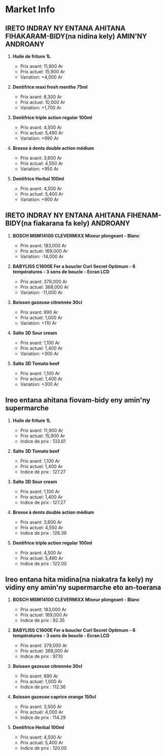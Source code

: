 # Market Info

## IRETO INDRAY NY ENTANA AHITANA FIHAKARAM-BIDY(na nidina kely) AMIN'NY ANDROANY

1. **Huile de friture 1L**
   - Prix avant: 11,900 Ar
   - Prix actuel: 15,900 Ar
   - Variation: +4,000 Ar

2. **Dentifrice maxi fresh menthe 75ml**
   - Prix avant: 8,300 Ar
   - Prix actuel: 10,000 Ar
   - Variation: +1,700 Ar

3. **Dentifrice triple action regular 100ml**
   - Prix avant: 4,500 Ar
   - Prix actuel: 5,490 Ar
   - Variation: +990 Ar

4. **Brosse à dents double action médium**
   - Prix avant: 3,600 Ar
   - Prix actuel: 4,550 Ar
   - Variation: +950 Ar

5. **Dentifrice Herbal 100ml**
   - Prix avant: 4,500 Ar
   - Prix actuel: 5,400 Ar
   - Variation: +900 Ar

## IRETO INDRAY NY ENTANA AHITANA FIHENAM-BIDY(na fiakarana fa kely) ANDROANY

1. **BOSCH MSM14100 CLEVERMIXX Mixeur plongeant - Blanc**
   - Prix avant: 183,000 Ar
   - Prix actuel: 169,000 Ar
   - Variation: -14,000 Ar

2. **BABYLISS C1600E Fer a boucler Curl Secret Optimum - 6 températures - 3 sens de boucle - Ecran LCD**
   - Prix avant: 379,000 Ar
   - Prix actuel: 368,000 Ar
   - Variation: -11,000 Ar

3. **Boisson gazeuse citronnée 30cl**
   - Prix avant: 890 Ar
   - Prix actuel: 1,000 Ar
   - Variation: +110 Ar

4. **Salto 3D Sour cream**
   - Prix avant: 1,100 Ar
   - Prix actuel: 1,400 Ar
   - Variation: +300 Ar

5. **Salto 3D Tomato beef**
   - Prix avant: 1,100 Ar
   - Prix actuel: 1,400 Ar
   - Variation: +300 Ar

## Ireo entana ahitana fiovam-bidy eny amin'ny supermarche

1. **Huile de friture 1L**
   - Prix avant: 11,900 Ar
   - Prix actuel: 15,900 Ar
   - Indice de prix : 133.61

2. **Salto 3D Tomato beef**
   - Prix avant: 1,100 Ar
   - Prix actuel: 1,400 Ar
   - Indice de prix : 127.27

3. **Salto 3D Sour cream**
   - Prix avant: 1,100 Ar
   - Prix actuel: 1,400 Ar
   - Indice de prix : 127.27

4. **Brosse à dents double action médium**
   - Prix avant: 3,600 Ar
   - Prix actuel: 4,550 Ar
   - Indice de prix : 126.39

5. **Dentifrice triple action regular 100ml**
   - Prix avant: 4,500 Ar
   - Prix actuel: 5,490 Ar
   - Indice de prix : 122.00

## Ireo entana hita midina(na niakatra fa kely) ny vidiny eny amin'ny supermarche eto an-toerana

1. **BOSCH MSM14100 CLEVERMIXX Mixeur plongeant - Blanc**
   - Prix avant: 183,000 Ar
   - Prix actuel: 169,000 Ar
   - Indice de prix : 92.35

2. **BABYLISS C1600E Fer a boucler Curl Secret Optimum - 6 températures - 3 sens de boucle - Ecran LCD**
   - Prix avant: 379,000 Ar
   - Prix actuel: 368,000 Ar
   - Indice de prix : 97.10

3. **Boisson gazeuse citronnée 30cl**
   - Prix avant: 890 Ar
   - Prix actuel: 1,000 Ar
   - Indice de prix : 112.36

4. **Boisson gazeuse caprice orange 150cl**
   - Prix avant: 3,500 Ar
   - Prix actuel: 4,000 Ar
   - Indice de prix : 114.29

5. **Dentifrice Herbal 100ml**
   - Prix avant: 4,500 Ar
   - Prix actuel: 5,400 Ar
   - Indice de prix : 120.00

